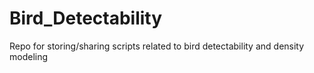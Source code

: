 # Bird_Detectability
 Repo for storing/sharing scripts related to bird detectability and density modeling
